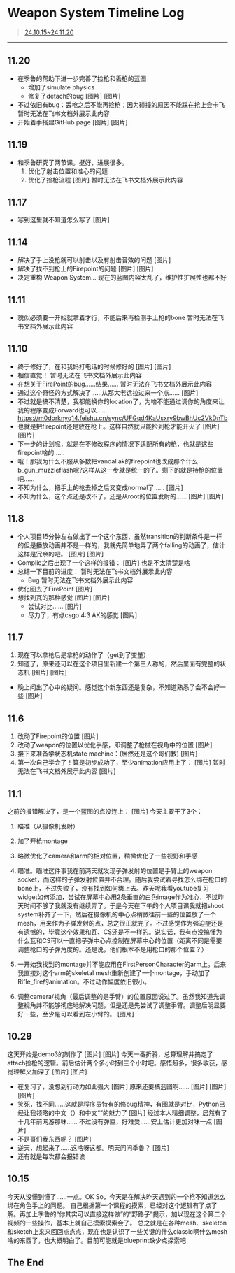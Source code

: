 # Weapon System Timeline Log

> [24.10.15~24.11.20](https://m0dorknyq14.feishu.cn/docx/CZlFdMmrUoY3QFx8XVZcaStenBe?from=from_copylink) 

---

## 11.20

- 在季鲁的帮助下进一步完善了捡枪和丢枪的蓝图
  - 增加了simulate physics
  - 修复了detach的bug
    [图片]
    [图片]
- 不过依旧有bug：丢枪之后不能再捡枪；因为碰撞的原因不能踩在抢上会卡飞
  暂时无法在飞书文档外展示此内容
- 开始着手搭建GitHub page
  [图片]
  [图片]

## 11.19

- 和季鲁研究了两节课。挺好，进展很多。
  1. 优化了射击位置和准心的问题
  2. 优化了捡枪流程
     [图片]
     暂时无法在飞书文档外展示此内容

## 11.17

- 写到这里就不知道怎么写了
  [图片]

## 11.14

- 解决了手上没枪就可以射击以及有射击音效的问题
  [图片]
- 解决了找不到枪上的Firepoint的问题
  [图片]
  [图片]
- 决定重构 Weapon System... 现在的蓝图内容太乱了，维护性扩展性也都不好

## 11.11

- 貌似必须要一开始就拿着才行，不能后来再检测手上枪的bone
  暂时无法在飞书文档外展示此内容

## 11.10

- 终于修好了，在和我妈打电话的时候修好的
  [图片]
  [图片]
- 相信直觉！
  暂时无法在飞书文档外展示此内容
- 在想关于FirePoint的bug……结果……
  暂时无法在飞书文档外展示此内容
- 通过这个奇怪的方式解决了……从那大老远拉过来一个点……
  [图片]
- 不过就是搞不清楚，我都能换你的location了，为啥不能通过调你的角度来让我的程序变成Forward也可以……
  https://m0dorknyq14.feishu.cn/sync/UFGqd4KaUsxry9bwBhUc2VkDnTb
- 也就是把firepoint还是放在枪上。这样自然就只能捡到枪才能开火了
  [图片]
  [图片]
- 下一步的计划呢，就是在不修改程序的情况下适配所有的枪，也就是这些firepoint啥的……
- 哦！那我为什么不服从多数把vandal ak的firepoint也改成那个什么b_gun_muzzleflash呢?这样从这一步就是统一的了。剩下的就是持枪的位置吧……
- 不知为什么，把手上的枪去掉之后又变成normal了……
  [图片]
- 不知为什么，这个点还是改不了，还是从root的位置发射的……
  [图片]
  [图片]

## 11.8

- 个人项目15分钟左右做出了一个这个东西，虽然transition的判断条件是一样的但是播放动画并不是一样的，我就先简单地弄了两个falling的动画了，估计这样是冗余的吧。
  [图片]
  [图片]
- Complie之后出现了一个这样的报错：
  [图片]
  也是不太清楚是啥
- 总结一下目前的进度：
  暂时无法在飞书文档外展示此内容
  - Bug
    暂时无法在飞书文档外展示此内容
- 优化回去了FirePoint
  [图片]
- 想找到瓦的那种感觉
  [图片]
  [图片]
  - 尝试对比……
    [图片]
  - 尽力了，有点csgo 4:3 AK的感觉
    [图片]

## 11.7

1. 现在可以拿枪后是拿枪的动作了（get到了变量）
2. 知道了，原来还可以在这个项目里新建一个第三人称的，然后里面有完整的状态机
   [图片]
   [图片]
- 晚上问出了心中的疑问。感觉这个新东西还是复杂，不知道熟悉了会不会好一些
  [图片]

## 11.6

1. 改动了Firepoint的位置
   [图片]
2. 改动了weapon的位置以优化手感，即调整了枪械在视角中的位置
   [图片]
3. 接下来准备学状态机state machine：(居然还是这个哥们教)
   [图片]
4. 第一次自己学会了！算是初步成功了，至少animation应用上了：
   [图片]
   暂时无法在飞书文档外展示此内容
   [图片]

## 11.1

之前的报错解决了，是一个蓝图的点没连上：
[图片]
今天主要干了3个：

1. 瞄准（从摄像机发射）

2. 加了开枪montage

3. 略微优化了camera和arm的相对位置，稍微优化了一些视野和手感

4. 瞄准。瞄准这件事我在前两天就发现子弹发射的位置是手臂上的weapon socket，而这样的子弹发射位置并不合理。随后我尝试着寻找怎么绑在枪口的bone上，不过失败了，没有找到如何绑上去。昨天呢我看youtube复习widget如何添加，尝试在屏幕中心用2条垂直的白色image作为准心，不过昨天时间不够了我就没有继续弄了。于是今天在下午的个人项目课我就把shoot system补齐了一下，然后在摄像机的中心点稍微往前一些的位置放了一个mesh，用来作为子弹发射的点，总之很正就完了。不过感觉作为强迫症还是有遗憾的，毕竟这个效果和瓦、CS还是不一样的。说实话，我有点没搞懂为什么瓦和CS可以一直把子弹中心点控制在屏幕中心的位置（距离不同是需要调整枪口的子弹角度的。还是说，他们根本不是用枪口的那个位置？）

5. 一开始我找到的montage并不能应用在FirstPersonCharacter的arm上。后来我直接对这个arm的skeletal mesh重新创建了一个montage，手动加了Rifle_fire的animation。不过动作幅度依旧很小。

6. 调整camera/视角（最后调整的是手臂）的位置原因说过了。虽然我知道光调整视角并不能够彻底地解决问题，但是还是先尝试了调整手臂。调整后明显要好一些，至少是可以看到左小臂的。
   [图片]

## 10.29

这天开始是demo3的制作了
[图片]
[图片]
今天一番折腾，总算理解并搞定了attach捡枪的逻辑。前后估计两个多小时到三个小时吧。感悟超多，很多收获，感觉理解又加深了
[图片]
[图片]

- 在复习了，没想到行动力如此强大
  [图片]
  原来还要搞蓝图啊……
  [图片]
  [图片]
  [图片]
- 笑死，找不同……这就是程序员特有的修bug精神，有图就是对比，Python已经让我领略的中文（）和中文“”的魅力了
  [图片]
  经过本人精细调整，居然有了十几年前网游那味……
  不过没有弹匣，好难受……安上估计更加对味一点
  [图片]
- 不是哥们我东西呢？
  [图片]
- 逆天，想起来了……这啥呀这都。明天问问季鲁？
  [图片]
- 还有就是每次都会报错诶

## 10.15

今天从没懂到懂了……一点。OK
So，今天是在解决昨天遇到的一个枪不知道怎么绑在角色手上的问题。
自己根据第一个课程的摸索，已经对这个逻辑有了点了解。再加上季鲁的“你其实可以直接这样做”的“野路子”提示，加以现在这个第二个视频的一些操作，基本上就自己摸索摸索会了。
总之就是在各种mesh、skeleton和sketch上来来回回点点点，现在也是认识了一些关键的什么classic啊什么mesh啥的东西了，也大概明白了。目前可能就是blueprint缺少点探索吧

## The End
